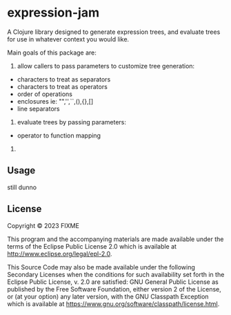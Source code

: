 # expression-jam

A Clojure library designed to generate expression trees, and evaluate trees for use in whatever context you would like.

Main goals of this package are:
1. allow callers to pass parameters to customize tree generation:
  - characters to treat as separators
  - characters to treat as operators
  - order of operations
  - enclosures ie: "",'',``,(),{},[]
  - line separators
1. evaluate trees by passing parameters:
  - operator to function mapping
1. 

## Usage

still dunno

## License

Copyright © 2023 FIXME

This program and the accompanying materials are made available under the
terms of the Eclipse Public License 2.0 which is available at
http://www.eclipse.org/legal/epl-2.0.

This Source Code may also be made available under the following Secondary
Licenses when the conditions for such availability set forth in the Eclipse
Public License, v. 2.0 are satisfied: GNU General Public License as published by
the Free Software Foundation, either version 2 of the License, or (at your
option) any later version, with the GNU Classpath Exception which is available
at https://www.gnu.org/software/classpath/license.html.
